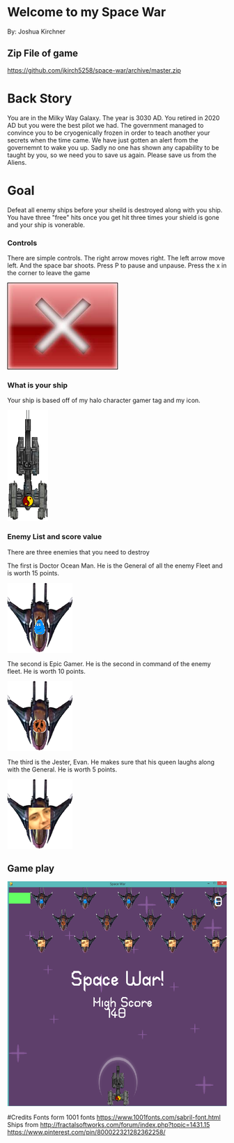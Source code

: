 # Welcome to my Space War
By: Joshua Kirchner

## Zip File of game

https://github.com/jkirch5258/space-war/archive/master.zip

# Back Story

You are in the Milky Way Galaxy. The year is 3030 AD. You retired in 2020 AD but you were the best pilot we had. The government managed to convince
you to be cryogenically frozen in order to teach another your secrets when the time came. We have just gotten an alert from the governemnt to wake you up.
Sadly no one has shown any capability to be taught by you, so we need you to save us again. Please save us from the Aliens.

# Goal

Defeat all enemy ships before your sheild is destroyed along with you ship.
You have three "free" hits once you get hit three times your shield is gone and your ship is vonerable.

### Controls

There are simple controls.
The right arrow moves right.
The left arrow move left.
And the space bar shoots.
Press P to pause and unpause.
Press the x in the corner to leave the game

![Close image](https://raw.githubusercontent.com/jkirch5258/space-war/master/assets/images/x.jpg)

### What is your ship

Your ship is based off of my halo character gamer tag and my icon.

![Image of C-15 Ship](https://raw.githubusercontent.com/jkirch5258/space-war/master/assets/images/C-15Ship%20(2).png)

### Enemy List and score value

There are three enemies that you need to destroy

The first is Doctor Ocean Man. He is the General of all the enemy Fleet and is worth 15 points.

![Image of Doctor Water Man](https://raw.githubusercontent.com/jkirch5258/space-war/master/assets/images/DOMship.png)

The second is Epic Gamer. He is the second in command of the enemy fleet. He is worth 10 points.

![Image of Epic Gamer](https://raw.githubusercontent.com/jkirch5258/space-war/master/assets/images/Epicgamer.png)

The third is the Jester, Evan. He makes sure that his queen laughs along with the General. He is worth 5 points.

![Image of Evan](https://raw.githubusercontent.com/jkirch5258/space-war/master/assets/images/Evans.png)


## Game play

![Game play](https://raw.githubusercontent.com/jkirch5258/space-war/master/assets/images/Game_play.png)

#Credits
Fonts form 1001 fonts 
https://www.1001fonts.com/sabril-font.html
Ships from
http://fractalsoftworks.com/forum/index.php?topic=1431.15
https://www.pinterest.com/pin/800022321282362258/
